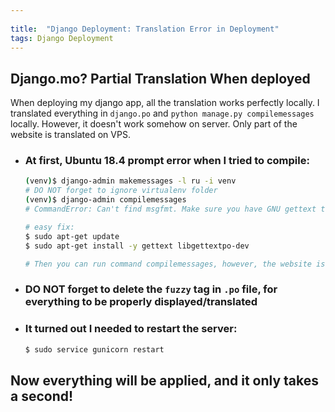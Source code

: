 ```yaml
---
 
title:  "Django Deployment: Translation Error in Deployment"
tags: Django Deployment
---
```


## Django.mo? Partial Translation When deployed

When deploying my django app, all the translation works perfectly locally. I translated everything in `django.po` and `python manage.py compilemessages` locally. However, it doesn't work somehow on server. Only part of the website is translated on VPS.

* ### At first, Ubuntu 18.4 prompt error when I tried to compile:

  ```bash
  (venv)$ django-admin makemessages -l ru -i venv
  # DO NOT forget to ignore virtualenv folder
  (venv)$ django-admin compilemessages
  # CommandError: Can't find msgfmt. Make sure you have GNU gettext tools 0.15 or newer installed.
  
  # easy fix:
  $ sudo apt-get update
  $ sudo apt-get install -y gettext libgettextpo-dev
  
  # Then you can run command compilemessages, however, the website is still partly in English, didn't help... so what went wrong?
  ```
* ### DO NOT forget to delete the `fuzzy` tag in `.po` file, for everything to be properly displayed/translated
  
* ### It turned out I needed to restart the server:

  ```bash
  $ sudo service gunicorn restart
  ```

## Now everything will be applied, and it only takes a second!
